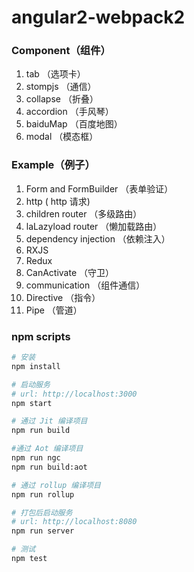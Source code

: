 # angular2-webpack2

### Component（组件）

1. tab （选项卡）
2. stompjs （通信）
3. collapse （折叠）
4. accordion （手风琴）
5. baiduMap （百度地图）
6. modal （模态框）

### Example（例子）

1. Form and FormBuilder （表单验证）
2. http ( http 请求)
3. children router （多级路由）
4. laLazyload router （懒加载路由）
5. dependency injection （依赖注入）
6. RXJS 
7. Redux
8. CanActivate （守卫）
9. communication （组件通信）
10. Directive （指令）
11. Pipe （管道）

### npm scripts

```bash
# 安装
npm install

# 启动服务
# url: http://localhost:3000
npm start

# 通过 Jit 编译项目
npm run build

#通过 Aot 编译项目
npm run ngc
npm run build:aot

# 通过 rollup 编译项目
npm run rollup    

# 打包后启动服务
# url: http://localhost:8080
npm run server

# 测试
npm test
